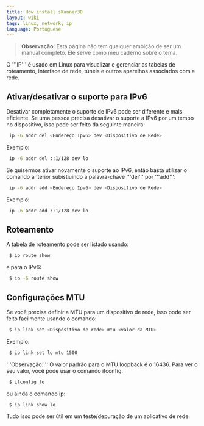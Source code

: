 ```yaml
---
title: How install sKanner3D
layout: wiki
tags: linux, network, ip
language: Portuguese
---
```


> **Observação:** Esta página não tem qualquer ambição de ser um manual completo. Ele serve como meu caderno sobre o tema.

O '''IP''' é usado em Linux para visualizar e gerenciar as tabelas de roteamento, interface de rede, túneis e outros aparelhos associados com a rede.

## Ativar/desativar o suporte para IPv6 ##

Desativar completamente o suporte de IPv6 pode ser diferente e mais eficiente. Se uma pessoa precisa desativar o suporte a IPv6 por um tempo no dispositivo, isso pode ser feito da seguinte maneira:

```bash
 ip -6 addr del <Endereço Ipv6> dev <Dispositivo de Rede>
```

Exemplo:

```bash
 ip -6 addr del ::1/128 dev lo
```

Se quisermos ativar novamente o suporte ao IPv6, então basta utilizar o comando anterior subistiuindo a palavra-chave '''del''' por '''add''':

```bash
 ip -6 addr add <Endereço Ipv6> dev <Dispositivo de Rede>
```

Exemplo:

```bash
 ip -6 addr add ::1/128 dev lo
```

## Roteamento ##

A tabela de roteamento pode ser listado usando:

```bash
 $ ip route show
```

e para o IPv6:

```bash
 $ ip -6 route show
```

## Configurações MTU ##

Se você precisa definir a MTU para um dispositivo de rede, isso pode ser feito facilmente usando o comando:

```bash
 $ ip link set <Dispositivo de rede> mtu <valor da MTU>
```

Exemplo:

```bash
 $ ip link set lo mtu 1500
```

'''Observação:''' O valor padrão para o MTU loopback é o 16436. Para ver o seu valor, você pode usar o comando ifconfig:

```bash
 $ ifconfig lo
```

ou ainda o comando ip:

```bash
 $ ip link show lo
```
Tudo isso pode ser útil em um teste/depuração de um aplicativo de rede.
